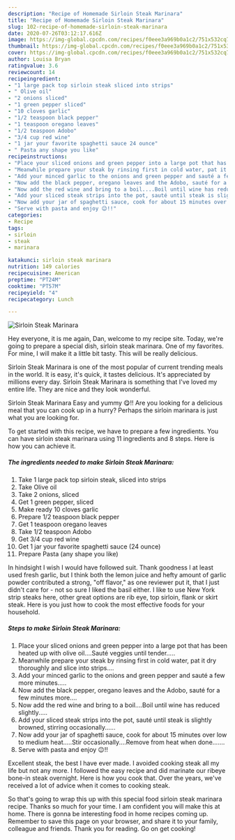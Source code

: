 ```yaml
---
description: "Recipe of Homemade Sirloin Steak Marinara"
title: "Recipe of Homemade Sirloin Steak Marinara"
slug: 102-recipe-of-homemade-sirloin-steak-marinara
date: 2020-07-26T03:12:17.616Z
image: https://img-global.cpcdn.com/recipes/f0eee3a969b0a1c2/751x532cq70/sirloin-steak-marinara-recipe-main-photo.jpg
thumbnail: https://img-global.cpcdn.com/recipes/f0eee3a969b0a1c2/751x532cq70/sirloin-steak-marinara-recipe-main-photo.jpg
cover: https://img-global.cpcdn.com/recipes/f0eee3a969b0a1c2/751x532cq70/sirloin-steak-marinara-recipe-main-photo.jpg
author: Louisa Bryan
ratingvalue: 3.6
reviewcount: 14
recipeingredient:
- "1 large pack top sirloin steak sliced into strips"
- " Olive oil"
- "2 onions sliced"
- "1 green pepper sliced"
- "10 cloves garlic"
- "1/2 teaspoon black pepper"
- "1 teaspoon oregano leaves"
- "1/2 teaspoon Adobo"
- "3/4 cup red wine"
- "1 jar your favorite spaghetti sauce 24 ounce"
- " Pasta any shape you like"
recipeinstructions:
- "Place your sliced onions and green pepper into a large pot that has been heated up with olive oil....Sauté veggies until tender....."
- "Meanwhile prepare your steak by rinsing first in cold water, pat it dry thoroughly and slice into strips...."
- "Add your minced garlic to the onions and green pepper and sauté a few more minutes....."
- "Now add the black pepper, oregano leaves and the Adobo, sauté for a few minutes more...."
- "Now add the red wine and bring to a boil....Boil until wine has reduced slightly....."
- "Add your sliced steak strips into the pot, sauté until steak is slightly browned, stirring occasionally......"
- "Now add your jar of spaghetti sauce, cook for about 15 minutes over low to medium heat.....Stir occasionally....Remove from heat when done......."
- "Serve with pasta and enjoy 😉!!"
categories:
- Recipe
tags:
- sirloin
- steak
- marinara

katakunci: sirloin steak marinara 
nutrition: 149 calories
recipecuisine: American
preptime: "PT24M"
cooktime: "PT57M"
recipeyield: "4"
recipecategory: Lunch

---
```



![Sirloin Steak Marinara](https://img-global.cpcdn.com/recipes/f0eee3a969b0a1c2/751x532cq70/sirloin-steak-marinara-recipe-main-photo.jpg)

Hey everyone, it is me again, Dan, welcome to my recipe site. Today, we're going to prepare a special dish, sirloin steak marinara. One of my favorites. For mine, I will make it a little bit tasty. This will be really delicious.

Sirloin Steak Marinara is one of the most popular of current trending meals in the world. It is easy, it's quick, it tastes delicious. It's appreciated by millions every day. Sirloin Steak Marinara is something that I've loved my entire life. They are nice and they look wonderful.

Sirloin Steak Marinara Easy and yummy 😋!! Are you looking for a delicious meal that you can cook up in a hurry? Perhaps the sirloin marinara is just what you are looking for.


To get started with this recipe, we have to prepare a few ingredients. You can have sirloin steak marinara using 11 ingredients and 8 steps. Here is how you can achieve it.

<!--inarticleads1-->

##### The ingredients needed to make Sirloin Steak Marinara:

1. Take 1 large pack top sirloin steak, sliced into strips
1. Take  Olive oil
1. Take 2 onions, sliced
1. Get 1 green pepper, sliced
1. Make ready 10 cloves garlic
1. Prepare 1/2 teaspoon black pepper
1. Get 1 teaspoon oregano leaves
1. Take 1/2 teaspoon Adobo
1. Get 3/4 cup red wine
1. Get 1 jar your favorite spaghetti sauce (24 ounce)
1. Prepare  Pasta (any shape you like)


In hindsight I wish I would have followed suit. Thank goodness l at least used fresh garlic, but I think both the lemon juice and hefty amount of garlic powder contributed a strong, &#34;off flavor,&#34; as one reviewer put it, that I just didn&#39;t care for - not so sure I liked the basil either. I like to use New York strip steaks here, other great options are rib eye, top sirloin, flank or skirt steak. Here is you just how to cook the most effective foods for your household. 

<!--inarticleads2-->

##### Steps to make Sirloin Steak Marinara:

1. Place your sliced onions and green pepper into a large pot that has been heated up with olive oil....Sauté veggies until tender.....
1. Meanwhile prepare your steak by rinsing first in cold water, pat it dry thoroughly and slice into strips....
1. Add your minced garlic to the onions and green pepper and sauté a few more minutes.....
1. Now add the black pepper, oregano leaves and the Adobo, sauté for a few minutes more....
1. Now add the red wine and bring to a boil....Boil until wine has reduced slightly.....
1. Add your sliced steak strips into the pot, sauté until steak is slightly browned, stirring occasionally......
1. Now add your jar of spaghetti sauce, cook for about 15 minutes over low to medium heat.....Stir occasionally....Remove from heat when done.......
1. Serve with pasta and enjoy 😉!!


Excellent steak, the best I have ever made. I avoided cooking steak all my life but not any more. I followed the easy recipe and did marinate our ribeye bone-in steak overnight. Here is how you cook that. Over the years, we&#39;ve received a lot of advice when it comes to cooking steak. 

So that's going to wrap this up with this special food sirloin steak marinara recipe. Thanks so much for your time. I am confident you will make this at home. There is gonna be interesting food in home recipes coming up. Remember to save this page on your browser, and share it to your family, colleague and friends. Thank you for reading. Go on get cooking!
